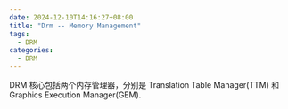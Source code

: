 ```yaml
---
date: 2024-12-10T14:16:27+08:00
title: "Drm -- Memory Management"
tags:
  - DRM
categories:
  - DRM
---
```


DRM 核心包括两个内存管理器，分别是 Translation Table Manager(TTM) 和 Graphics Execution Manager(GEM).
